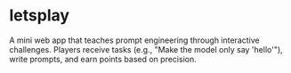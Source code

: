 # letsplay
A mini web app that teaches prompt engineering through interactive challenges. Players receive tasks (e.g., "Make the model only say 'hello'"), write prompts, and earn points based on precision.
